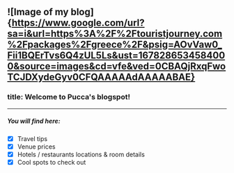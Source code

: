 ![Image of my blog]{https://www.google.com/url?sa=i&url=https%3A%2F%2Ftouristjourney.com%2Fpackages%2Fgreece%2F&psig=AOvVaw0_Fii1BQErTvs6Q4zUL5Ls&ust=1678286534584000&source=images&cd=vfe&ved=0CBAQjRxqFwoTCJDXydeGyv0CFQAAAAAdAAAAABAE}
---
### title: Welcome to Pucca's blogspot!
---

##### You will find here:
- [X] Travel tips
- [X] Venue prices
- [X] Hotels / restaurants locations & room details
- [X] Cool spots to check out
